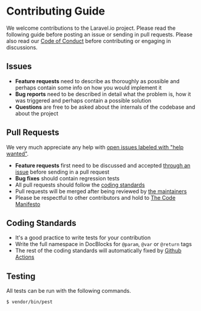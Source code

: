# Contributing Guide

We welcome contributions to the Laravel.io project. Please read the following guide before posting an issue or sending
in pull requests. Please also read our [Code of Conduct](CODE_OF_CONDUCT.md) before contributing or engaging in
discussions.

## Issues

- **Feature requests** need to describe as thoroughly as possible and perhaps contain some info on how you would implement it
- **Bug reports** need to be described in detail what the problem is, how it was triggered and perhaps contain a possible solution
- **Questions** are free to be asked about the internals of the codebase and about the project

## Pull Requests

We very much appreciate any help with [open issues labeled with "help wanted"](https://github.com/laravelio/laravel.io/issues?q=is%3Aopen+is%3Aissue+label%3A%22help+wanted%22).

- **Feature requests** first need to be discussed and accepted [through an issue](https://github.com/laravelio/laravel.io/issues/new) before sending in a pull request
- **Bug fixes** should contain regression tests
- All pull requests should follow the [coding standards](#coding-standards)
- Pull requests will be merged after being reviewed by [the maintainers](README.md#maintainers)
- Please be respectful to other contributors and hold to [The Code Manifesto](http://codemanifesto.com/)

## Coding Standards

- It's a good practice to write tests for your contribution
- Write the full namespace in DocBlocks for `@param`, `@var` or `@return` tags
- The rest of the coding standards will automatically fixed by [Github Actions](https://github.com/laravelio/laravel.io/actions)

## Testing

All tests can be run with the following commands.

    $ vendor/bin/pest
